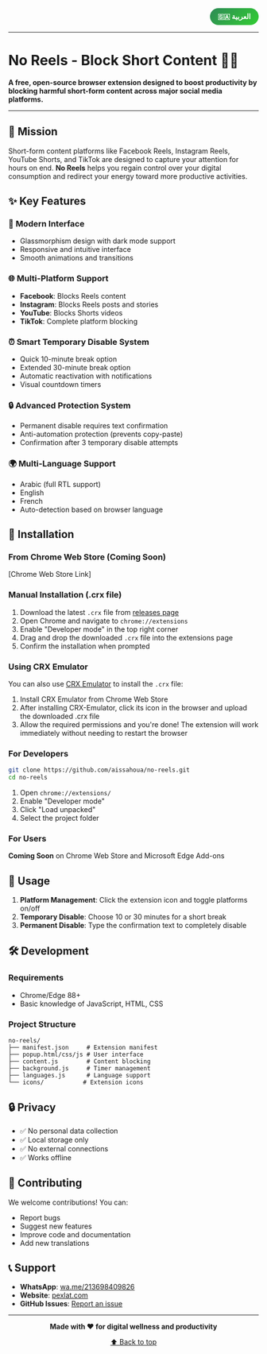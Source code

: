 <div align="right">
  <strong>
    <a href="README.ar.md" style="text-decoration: none; padding: 8px 16px; background: linear-gradient(135deg, #2E8B57, #32CD32); color: white; border-radius: 20px; font-size: 14px; font-weight: bold; display: inline-block;">
      🇸🇦 العربية
    </a>
  </strong>
</div>

---

# No Reels - Block Short Content 🚫📱

**A free, open-source browser extension designed to boost productivity by blocking harmful short-form content across major social media platforms.**

---

## 🎯 Mission

Short-form content platforms like Facebook Reels, Instagram Reels, YouTube Shorts, and TikTok are designed to capture your attention for hours on end. **No Reels** helps you regain control over your digital consumption and redirect your energy toward more productive activities.

## ✨ Key Features

### 🎨 **Modern Interface**
- Glassmorphism design with dark mode support
- Responsive and intuitive interface
- Smooth animations and transitions

### 🌐 **Multi-Platform Support**
- **Facebook**: Blocks Reels content
- **Instagram**: Blocks Reels posts and stories
- **YouTube**: Blocks Shorts videos
- **TikTok**: Complete platform blocking

### ⏰ **Smart Temporary Disable System**
- Quick 10-minute break option
- Extended 30-minute break option
- Automatic reactivation with notifications
- Visual countdown timers

### 🔒 **Advanced Protection System**
- Permanent disable requires text confirmation
- Anti-automation protection (prevents copy-paste)
- Confirmation after 3 temporary disable attempts

### 🌍 **Multi-Language Support**
- Arabic (full RTL support)
- English
- French
- Auto-detection based on browser language

## 🚀 Installation

### From Chrome Web Store (Coming Soon)
[Chrome Web Store Link]

### Manual Installation (.crx file)
1. Download the latest `.crx` file from [releases page](https://github.com/aissahoua/no-reels/releases/download/v1.0.0/no.reels.crx)
2. Open Chrome and navigate to `chrome://extensions`
3. Enable "Developer mode" in the top right corner
4. Drag and drop the downloaded `.crx` file into the extensions page
5. Confirm the installation when prompted

### Using CRX Emulator
You can also use [CRX Emulator](https://chromewebstore.google.com/detail/crx-emulator/) to install the `.crx` file:
1. Install CRX Emulator from Chrome Web Store
2. After installing CRX-Emulator, click its icon in the browser and upload the downloaded .crx file
3. Allow the required permissions and you're done! The extension will work immediately without needing to restart the browser

### For Developers
```bash
git clone https://github.com/aissahoua/no-reels.git
cd no-reels
```

1. Open `chrome://extensions/`
2. Enable "Developer mode"
3. Click "Load unpacked"
4. Select the project folder

### For Users
**Coming Soon** on Chrome Web Store and Microsoft Edge Add-ons

## 📖 Usage

1. **Platform Management**: Click the extension icon and toggle platforms on/off
2. **Temporary Disable**: Choose 10 or 30 minutes for a short break
3. **Permanent Disable**: Type the confirmation text to completely disable

## 🛠️ Development

### Requirements
- Chrome/Edge 88+
- Basic knowledge of JavaScript, HTML, CSS

### Project Structure
```
no-reels/
├── manifest.json     # Extension manifest
├── popup.html/css/js # User interface
├── content.js        # Content blocking
├── background.js     # Timer management
├── languages.js      # Language support
└── icons/           # Extension icons
```

## 🔒 Privacy

- ✅ No personal data collection
- ✅ Local storage only
- ✅ No external connections
- ✅ Works offline

## 🤝 Contributing

We welcome contributions! You can:
- Report bugs
- Suggest new features
- Improve code and documentation
- Add new translations

## 📞 Support

- **WhatsApp**: [wa.me/213698409826](https://wa.me/213698409826)
- **Website**: [pexlat.com](https://pexlat.com)
- **GitHub Issues**: [Report an issue](https://github.com/aissahoua/no-reels/issues)

---

<div align="center">

**Made with ❤️ for digital wellness and productivity**

[⬆️ Back to top](#no-reels---block-short-content-)

</div>
